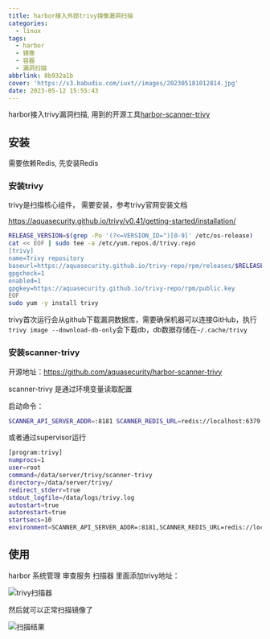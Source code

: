 ```yaml
---
title: harbor接入外部trivy镜像漏洞扫描
categories:
  - linux
tags:
  - harbor
  - 镜像
  - 容器
  - 漏洞扫描
abbrlink: 8b932a1b
cover: 'https://s3.babudiu.com/iuxt//images/202305181012814.jpg'
date: 2023-05-12 15:55:43
---
```



harbor接入trivy漏洞扫描, 用到的开源工具[harbor-scanner-trivy](https://github.com/aquasecurity/harbor-scanner-trivy)

## 安装

需要依赖Redis, 先安装Redis

### 安装trivy

trivy是扫描核心组件， 需要安装，参考trivy官网安装文档

<https://aquasecurity.github.io/trivy/v0.41/getting-started/installation/>

```bash
RELEASE_VERSION=$(grep -Po '(?<=VERSION_ID=")[0-9]' /etc/os-release)
cat << EOF | sudo tee -a /etc/yum.repos.d/trivy.repo
[trivy]
name=Trivy repository
baseurl=https://aquasecurity.github.io/trivy-repo/rpm/releases/$RELEASE_VERSION/\$basearch/
gpgcheck=1
enabled=1
gpgkey=https://aquasecurity.github.io/trivy-repo/rpm/public.key
EOF
sudo yum -y install trivy
```

trivy首次运行会从github下载漏洞数据库，需要确保机器可以连接GitHub，执行`trivy image --download-db-only`会下载db，db数据存储在`~/.cache/trivy`

### 安装scanner-trivy

开源地址：<https://github.com/aquasecurity/harbor-scanner-trivy>

scanner-trivy 是通过环境变量读取配置

启动命令：

```bash
SCANNER_API_SERVER_ADDR=:8181 SCANNER_REDIS_URL=redis://localhost:6379 ./scanner-trivy
```

或者通过supervisor运行

```bash
[program:trivy]
numprocs=1
user=root
command=/data/server/trivy/scanner-trivy
directory=/data/server/trivy/
redirect_stderr=true
stdout_logfile=/data/logs/trivy.log
autostart=true
autorestart=true
startsecs=10
environment=SCANNER_API_SERVER_ADDR=:8181,SCANNER_REDIS_URL=redis://localhost:6379
```

## 使用

harbor 系统管理 审查服务 扫描器 里面添加trivy地址：

![trivy扫描器](https://s3.babudiu.com/iuxt//images/202305121619236.png)

然后就可以正常扫描镜像了

![扫描结果](https://s3.babudiu.com/iuxt//images/202305121624912.png)
